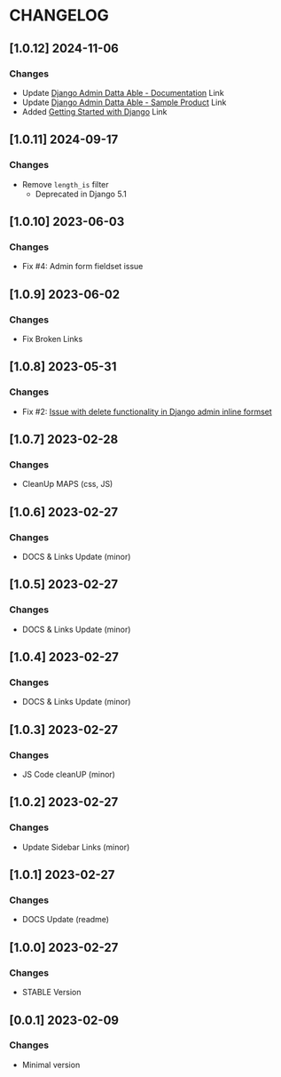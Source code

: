 # CHANGELOG

## [1.0.12] 2024-11-06
### Changes

- Update [Django Admin Datta Able - Documentation](https://app-generator.dev/docs/products/django-libs/theme-datta-able.html) Link
- Update [Django Admin Datta Able - Sample Product](https://app-generator.dev/product/datta-able/django/) Link
- Added [Getting Started with Django](https://app-generator.dev/docs/technologies/django/index.html) Link

## [1.0.11] 2024-09-17
### Changes

- Remove `length_is` filter
  - Deprecated in Django 5.1

## [1.0.10] 2023-06-03
### Changes

- Fix #4: Admin form fieldset issue

## [1.0.9] 2023-06-02
### Changes

- Fix Broken Links

## [1.0.8] 2023-05-31
### Changes

- Fix #2: [Issue with delete functionality in Django admin inline formset](https://github.com/app-generator/django-admin-datta/issues/2)

## [1.0.7] 2023-02-28
### Changes

- CleanUp MAPS (css, JS)

## [1.0.6] 2023-02-27
### Changes

- DOCS & Links Update (minor)

## [1.0.5] 2023-02-27
### Changes

- DOCS & Links Update (minor)

## [1.0.4] 2023-02-27
### Changes

- DOCS & Links Update (minor)

## [1.0.3] 2023-02-27
### Changes

- JS Code cleanUP (minor)

## [1.0.2] 2023-02-27
### Changes

- Update Sidebar Links (minor)

## [1.0.1] 2023-02-27
### Changes

- DOCS Update (readme)

## [1.0.0] 2023-02-27
### Changes

- STABLE Version

## [0.0.1] 2023-02-09
### Changes

- Minimal version

